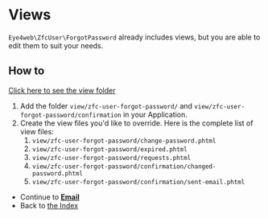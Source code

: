 # Views

`Eye4web\ZfcUser\ForgotPassword` already includes views, but you are able to edit them to suit your needs.

## How to

[Click here to see the view folder](https://github.com/Eye4web/Eye4webZfcUserForgotPassword/tree/master/view)

1. Add the folder `view/zfc-user-forgot-password/` and `view/zfc-user-forgot-password/confirmation` in your Application.
2. Create the view files you'd like to override. Here is the complete list of view files:
	1. `view/zfc-user-forgot-password/change-password.phtml`
	2. `view/zfc-user-forgot-password/expired.phtml`
	3. `view/zfc-user-forgot-password/requests.phtml`
	4. `view/zfc-user-forgot-password/confirmation/changed-password.phtml`
	5. `view/zfc-user-forgot-password/confirmation/sent-email.phtml`

* Continue to [**Email**](/docs/4.Email.md)
* Back to [the Index](/docs/README.md)
